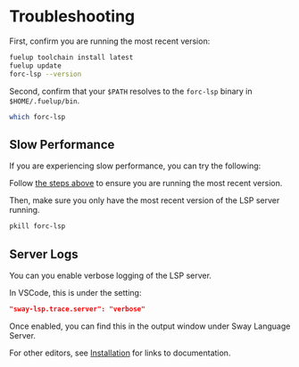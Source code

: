 # Troubleshooting

First, confirm you are running the most recent version:

```sh
fuelup toolchain install latest
fuelup update
forc-lsp --version
```

Second, confirm that your `$PATH` resolves to the `forc-lsp` binary in `$HOME/.fuelup/bin`.

```sh
which forc-lsp
```

## Slow Performance

If you are experiencing slow performance, you can try the following:

Follow [the steps above](#troubleshooting) to ensure you are running the most recent version.

Then, make sure you only have the most recent version of the LSP server running.

```sh
pkill forc-lsp
```

## Server Logs

You can you enable verbose logging of the LSP server.

In VSCode, this is under the setting:

```json
"sway-lsp.trace.server": "verbose"
```

Once enabled, you can find this in the output window under Sway Language Server.

For other editors, see [Installation](./installation.md) for links to documentation.
